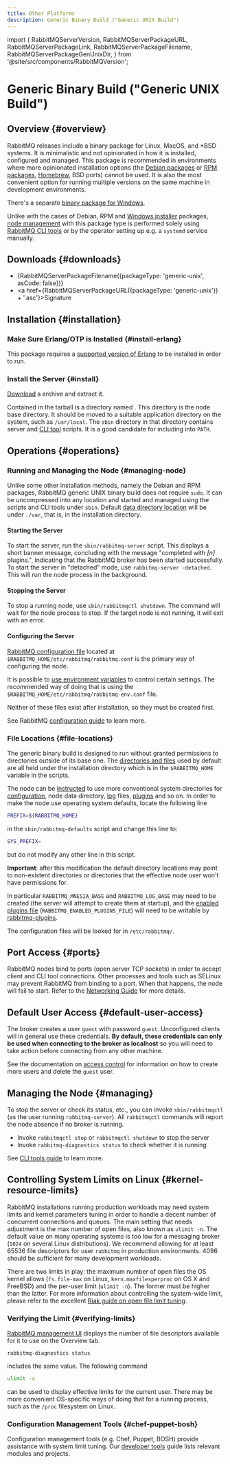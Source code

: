 ```yaml
---
title: Other Platforms
description: Generic Binary Build ("Generic UNIX Build")
---
```


import {
  RabbitMQServerVersion,
  RabbitMQServerPackageURL,
  RabbitMQServerPackageLink,
  RabbitMQServerPackageFilename,
  RabbitMQServerPackageGenUnixDir,
} from '@site/src/components/RabbitMQVersion';

<!--
Copyright (c) 2007-2023 VMware, Inc. or its affiliates.

All rights reserved. This program and the accompanying materials
are made available under the terms of the under the Apache License,
Version 2.0 (the "License”); you may not use this file except in compliance
with the License. You may obtain a copy of the License at

https://www.apache.org/licenses/LICENSE-2.0

Unless required by applicable law or agreed to in writing, software
distributed under the License is distributed on an "AS IS" BASIS,
WITHOUT WARRANTIES OR CONDITIONS OF ANY KIND, either express or implied.
See the License for the specific language governing permissions and
limitations under the License.
-->

# Generic Binary Build ("Generic UNIX Build")

## Overview {#overview}

RabbitMQ releases include a binary package for Linux, MacOS, and *BSD systems.
It is minimalistic and not opinionated in how it is installed, configured and
managed. This package is recommended in environments where more opinionated
installation options (the [Debian packages](install-debian) or [RPM
packages](install-rpm), [Homebrew](install-homebrew), BSD ports) cannot be
used. It is also the most convenient option for running multiple versions on
the same machine in development environments.

There's a separate [binary package for Windows](install-windows-manual).

Unlike with the cases of Debian, RPM and [Windows installer](install-windows)
packages, [node management](#managing-node) with this package type is performed
solely using [RabbitMQ CLI tools](../../other/cli) or by the operator
setting up e.g. a `systemd` service manually.

## Downloads {#downloads}

* <RabbitMQServerPackageLink packageType='generic-unix'>{RabbitMQServerPackageFilename({packageType: 'generic-unix', asCode: false})}</RabbitMQServerPackageLink>
* <a href={RabbitMQServerPackageURL({packageType: 'generic-unix'}) + '.asc'}>Signature</a>

## Installation {#installation}

### Make Sure Erlang/OTP is Installed {#install-erlang}

This package requires a [supported version of Erlang](which-erlang) to be
installed in order to run.

### Install the Server {#install}

[Download](#downloads) a <RabbitMQServerPackageFilename packageType='generic-unix'/>
archive and extract it.

Contained in the tarball is a directory named <RabbitMQServerPackageGenUnixDir/>.
This directory is the node base directory. It should be moved to a suitable
application directory on the system, such as `/usr/local`. The `sbin` directory
in that directory contains server and [CLI tool](../../other/cli) scripts. It
is a good candidate for including into `PATH`.


## Operations {#operations}

### Running and Managing the Node {#managing-node}

Unlike some other installation methods, namely the Debian and RPM packages,
RabbitMQ generic UNIX binary build does not require `sudo`. It can be
uncompressed into any location and started and managed using the scripts and
CLI tools under `sbin`. Default [data directory
location](../../other/relocate) will be under `./var`, that is, in the
installation directory.

#### Starting the Server

To start the server, run the `sbin/rabbitmq-server` script. This displays a
short banner message, concluding with the message "completed with *[n]*
plugins.", indicating that the RabbitMQ broker has been started successfully.
To start the server in "detached" mode, use `rabbitmq-server -detached`. This
will run the node process in the background.

#### Stopping the Server

To stop a running node, use `sbin/rabbitmqctl shutdown`. The command
will wait for the node process to stop. If the target node is not running,
it will exit with an error.

#### Configuring the Server

[RabbitMQ configuration file](../../operations/configure#configuration-files)
located at `$RABBITMQ_HOME/etc/rabbitmq/rabbitmq.conf` is the primary way of
configuring the node.

It is possible to [use environment
variables](../../operations/configure#customise-general-unix-environment) to
control certain settings. The recommended way of doing that is using the
`$RABBITMQ_HOME/etc/rabbitmq/rabbitmq-env.conf` file.

Neither of these files exist after installation, so they must be created first.

See RabbitMQ [configuration guide](../../operations/configure) to learn more.

### File Locations {#file-locations}

The generic binary build is designed to run without granted permissions to
directories outside of its base one. The [directories and
files](../../other/relocate) used by default are all held under the installation
directory <RabbitMQServerPackageGenUnixDir/> which is in the `$RABBITMQ_HOME`
variable in the scripts.

The node can be [instructed](../../other/relocate) to use more conventional system
directories for [configuration](../../operations/configure), node data
directory, [log](../../other/logging) files, [plugins](../../other/plugins) and so
on. In order to make the node use operating system defaults, locate the
following line

```sh
PREFIX=${RABBITMQ_HOME}
```

in the `sbin/rabbitmq-defaults` script and change this line to:

```sh
SYS_PREFIX=
```

but do not modify any other line in this script.

**Important**: after this modification the default directory locations may
point to non-existent directories or directories that the effective node user
won't have permissions for.

In particular `RABBITMQ_MNESIA_BASE` and `RABBITMQ_LOG_BASE` may need to be
created (the server will attempt to create them at startup), and the [enabled
plugins file](../../other/plugins) (`RABBITMQ_ENABLED_PLUGINS_FILE`) will need to
be writable by [rabbitmq-plugins](../../other/cli).

The configuration files will be looked for in `/etc/rabbitmq/`.


## Port Access {#ports}

RabbitMQ nodes bind to ports (open server TCP sockets) in order to accept
client and CLI tool connections. Other processes and tools such as SELinux may
prevent RabbitMQ from binding to a port. When that happens, the node will fail
to start. Refer to the [Networking Guide](../../operations/networking#ports)
for more details.

## Default User Access {#default-user-access}

The broker creates a user `guest` with password `guest`. Unconfigured clients
will in general use these credentials. **By default, these credentials can only
be used when connecting to the broker as localhost** so you will need to take
action before connecting from any other machine.

See the documentation on [access control](../../other/access-control) for
information on how to create more users and delete the `guest` user.

## Managing the Node {#managing}

To stop the server or check its status, etc., you can invoke `sbin/rabbitmqctl`
(as the user running `rabbitmq-server`). All `rabbitmqctl` commands will report
the node absence if no broker is running.

* Invoke `rabbitmqctl stop` or `rabbitmqctl shutdown` to stop the server
* Invoke `rabbitmq-diagnostics status` to check whether it is running

See [CLI tools guide](../../other/cli) to learn more.


## Controlling System Limits on Linux {#kernel-resource-limits}

RabbitMQ installations running production workloads may need system limits and
kernel parameters tuning in order to handle a decent number of concurrent
connections and queues. The main setting that needs adjustment is the max
number of open files, also known as `ulimit -n`. The default value on many
operating systems is too low for a messaging broker (`1024` on several Linux
distributions). We recommend allowing for at least 65536 file descriptors for
user `rabbitmq` in production environments. 4096 should be sufficient for many
development workloads.

There are two limits in play: the maximum number of open files the OS kernel
allows (`fs.file-max` on Linux, `kern.maxfilesperproc` on OS X and FreeBSD) and
the per-user limit (`ulimit -n`). The former must be higher than the latter.
For more information about controlling the system-wide limit, please refer to
the excellent [Riak guide on open file limit
tuning](https://github.com/basho/basho_docs/blob/master/content/riak/kv/2.2.3/using/performance/open-files-limit.md).

### Verifying the Limit {#verifying-limits}

[RabbitMQ management UI](../../other/management) displays the number of file
descriptors available for it to use on the Overview tab.

```
rabbitmq-diagnostics status
```

includes the same value. The following command

```sh
ulimit -a
```

can be used to display effective limits for the current user. There may be more
convenient OS-specific ways of doing that for a running process, such as the
`/proc` filesystem on Linux.

### Configuration Management Tools {#chef-puppet-bosh}

Configuration management tools (e.g. Chef, Puppet, BOSH) provide assistance
with system limit tuning. Our [developer
tools](../../operationother/devtools#devops-tools) guide lists relevant modules
and projects.
